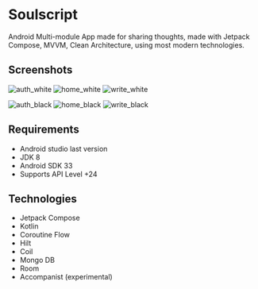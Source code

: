 # Soulscript

Android Multi-module App made for sharing thoughts, made with Jetpack Compose, MVVM, Clean Architecture, using most modern technologies.

**<h2>Screenshots</h2>**

![auth_white](https://user-images.githubusercontent.com/57666313/232289634-8a1ab2fa-ba15-4400-9fd4-a250a91d56fd.png)
![home_white](https://user-images.githubusercontent.com/57666313/232289639-a60917a5-943f-4151-aad8-3ddcf526f05d.png)
![write_white](https://user-images.githubusercontent.com/57666313/232289640-f756e4dd-4524-417f-8fea-536a8e6b785a.png)


![auth_black](https://user-images.githubusercontent.com/57666313/232289673-50cbecd1-d1a7-43e7-ac39-c47ef8c178ab.png)
![home_black](https://user-images.githubusercontent.com/57666313/232289675-0640d11f-5c6c-403c-a093-bfbf00c4aa7b.png)
![write_black](https://user-images.githubusercontent.com/57666313/232289676-e3ac5f7d-8edd-43db-b2e2-b1bd7401d493.png)


**<h2>Requirements</h2>**
- Android studio last version
- JDK 8
- Android SDK 33
- Supports API Level +24


**<h2>Technologies</h2>**
- Jetpack Compose
- Kotlin
- Coroutine Flow
- Hilt
- Coil
- Mongo DB
- Room
- Accompanist (experimental)

